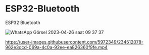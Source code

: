 # ESP32-Bluetooth
ESP32 Bluetooth


![WhatsApp Görsel 2023-04-26 saat 09 37 37](https://user-images.githubusercontent.com/5972349/234512099-72341313-9f6d-4e79-9bca-ec1d5cc6982f.jpg)


https://user-images.githubusercontent.com/5972349/234512078-962e3dcd-069a-4c0a-92ee-ea826360f9fe.mp4

